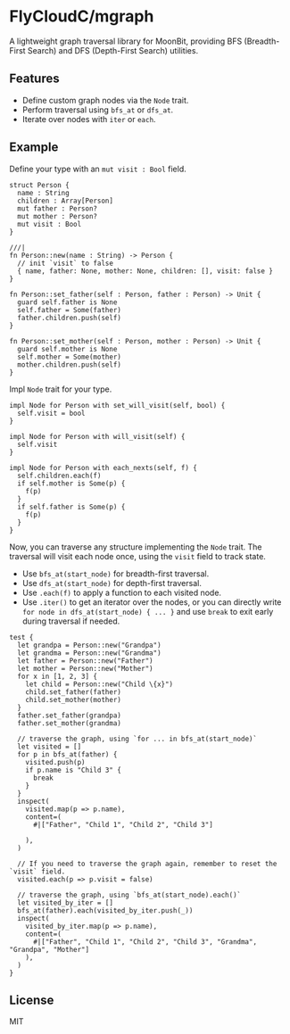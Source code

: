 # FlyCloudC/mgraph

A lightweight graph traversal library for MoonBit, providing BFS (Breadth-First Search) and DFS (Depth-First Search) utilities.

## Features

- Define custom graph nodes via the `Node` trait.
- Perform traversal using `bfs_at` or `dfs_at`.
- Iterate over nodes with `iter` or `each`.

## Example

Define your type with an `mut visit : Bool` field.

```mbt
struct Person {
  name : String
  children : Array[Person]
  mut father : Person?
  mut mother : Person?
  mut visit : Bool
}

///|
fn Person::new(name : String) -> Person {
  // init `visit` to false
  { name, father: None, mother: None, children: [], visit: false }
}

fn Person::set_father(self : Person, father : Person) -> Unit {
  guard self.father is None
  self.father = Some(father)
  father.children.push(self)
}

fn Person::set_mother(self : Person, mother : Person) -> Unit {
  guard self.mother is None
  self.mother = Some(mother)
  mother.children.push(self)
}
```

Impl `Node` trait for your type.

```mbt
impl Node for Person with set_will_visit(self, bool) {
  self.visit = bool
}

impl Node for Person with will_visit(self) {
  self.visit
}

impl Node for Person with each_nexts(self, f) {
  self.children.each(f)
  if self.mother is Some(p) {
    f(p)
  }
  if self.father is Some(p) {
    f(p)
  }
}
```

Now, you can traverse any structure implementing the `Node` trait. The traversal will visit each node once, using the `visit` field to track state.

- Use `bfs_at(start_node)` for breadth-first traversal.
- Use `dfs_at(start_node)` for depth-first traversal.
- Use `.each(f)` to apply a function to each visited node.
- Use `.iter()` to get an iterator over the nodes, or you can directly write `for node in dfs_at(start_node) { ... }` and use `break` to exit early during traversal if needed.

```mbt
test {
  let grandpa = Person::new("Grandpa")
  let grandma = Person::new("Grandma")
  let father = Person::new("Father")
  let mother = Person::new("Mother")
  for x in [1, 2, 3] {
    let child = Person::new("Child \{x}")
    child.set_father(father)
    child.set_mother(mother)
  }
  father.set_father(grandpa)
  father.set_mother(grandma)

  // traverse the graph, using `for ... in bfs_at(start_node)`
  let visited = []
  for p in bfs_at(father) {
    visited.push(p)
    if p.name is "Child 3" {
      break
    }
  }
  inspect(
    visited.map(p => p.name),
    content=(
      #|["Father", "Child 1", "Child 2", "Child 3"]

    ),
  )

  // If you need to traverse the graph again, remember to reset the `visit` field.
  visited.each(p => p.visit = false)

  // traverse the graph, using `bfs_at(start_node).each()`
  let visited_by_iter = []
  bfs_at(father).each(visited_by_iter.push(_))
  inspect(
    visited_by_iter.map(p => p.name),
    content=(
      #|["Father", "Child 1", "Child 2", "Child 3", "Grandma", "Grandpa", "Mother"]
    ),
  )
}
```

## License

MIT
